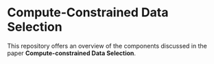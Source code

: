 # Compute-Constrained Data Selection

This repository offers an overview of the components discussed in the paper **Compute-constrained Data Selection**.
